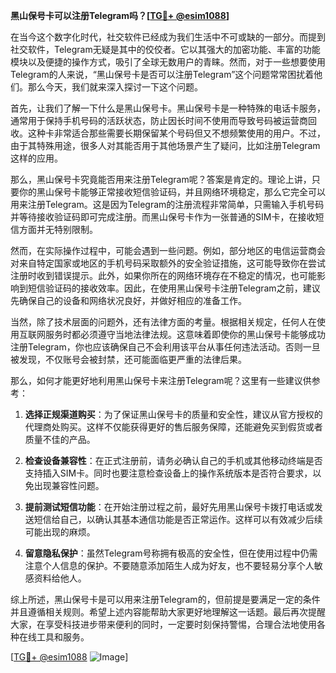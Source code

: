 **黑山保号卡可以注册Telegram吗？[[TG💪+ @esim1088](https://t.me/s/esim1088)]**

在当今这个数字化时代，社交软件已经成为我们生活中不可或缺的一部分。而提到社交软件，Telegram无疑是其中的佼佼者。它以其强大的加密功能、丰富的功能模块以及便捷的操作方式，吸引了全球无数用户的青睐。然而，对于一些想要使用Telegram的人来说，“黑山保号卡是否可以注册Telegram”这个问题常常困扰着他们。那么今天，我们就来深入探讨一下这个问题。

首先，让我们了解一下什么是黑山保号卡。黑山保号卡是一种特殊的电话卡服务，通常用于保持手机号码的活跃状态，防止因长时间不使用而导致号码被运营商回收。这种卡非常适合那些需要长期保留某个号码但又不想频繁使用的用户。不过，由于其特殊用途，很多人对其能否用于其他场景产生了疑问，比如注册Telegram这样的应用。

那么，黑山保号卡究竟能否用来注册Telegram呢？答案是肯定的。理论上讲，只要你的黑山保号卡能够正常接收短信验证码，并且网络环境稳定，那么它完全可以用来注册Telegram。这是因为Telegram的注册流程非常简单，只需输入手机号码并等待接收验证码即可完成注册。而黑山保号卡作为一张普通的SIM卡，在接收短信方面并无特别限制。

然而，在实际操作过程中，可能会遇到一些问题。例如，部分地区的电信运营商会对来自特定国家或地区的手机号码采取额外的安全验证措施，这可能导致你在尝试注册时收到错误提示。此外，如果你所在的网络环境存在不稳定的情况，也可能影响到短信验证码的接收效率。因此，在使用黑山保号卡注册Telegram之前，建议先确保自己的设备和网络状况良好，并做好相应的准备工作。

当然，除了技术层面的问题外，还有法律方面的考量。根据相关规定，任何人在使用互联网服务时都必须遵守当地法律法规。这意味着即使你的黑山保号卡能够成功注册Telegram，你也应该确保自己不会利用该平台从事任何违法活动。否则一旦被发现，不仅账号会被封禁，还可能面临更严重的法律后果。

那么，如何才能更好地利用黑山保号卡来注册Telegram呢？这里有一些建议供参考：

1. **选择正规渠道购买**：为了保证黑山保号卡的质量和安全性，建议从官方授权的代理商处购买。这样不仅能获得更好的售后服务保障，还能避免买到假货或者质量不佳的产品。

2. **检查设备兼容性**：在正式注册前，请务必确认自己的手机或其他移动终端是否支持插入SIM卡。同时也要注意检查设备上的操作系统版本是否符合要求，以免出现兼容性问题。

3. **提前测试短信功能**：在开始注册过程之前，最好先用黑山保号卡拨打电话或发送短信给自己，以确认其基本通信功能是否正常运作。这样可以有效减少后续可能出现的麻烦。

4. **留意隐私保护**：虽然Telegram号称拥有极高的安全性，但在使用过程中仍需注意个人信息的保护。不要随意添加陌生人成为好友，也不要轻易分享个人敏感资料给他人。

综上所述，黑山保号卡是可以用来注册Telegram的，但前提是要满足一定的条件并且遵循相关规则。希望上述内容能帮助大家更好地理解这一话题。最后再次提醒大家，在享受科技进步带来便利的同时，一定要时刻保持警惕，合理合法地使用各种在线工具和服务。

[[TG💪+ @esim1088](https://t.me/s/esim1088) ![Image](https://i.postimg.cc/4NQfJmqS/Snipaste-2025-05-13-00-14-12.png)]